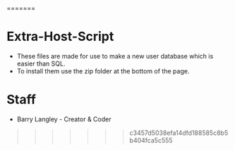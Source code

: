 =======
# Extra-Host-Script
- These files are made for use to make a new user database which is easier than SQL.
- To install them use the zip folder at the bottom of the page.

# Staff
- Barry Langley - Creator & Coder
>>>>>>> c3457d5038efa14dfd188585c8b5b404fca5c555
